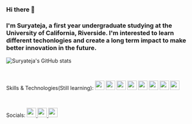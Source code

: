 ### Hi there 👋
### I'm Suryateja, a first year undergraduate studying at the University of California, Riverside. I'm interested to learn different techonlogies and create a long term impact to make better innovation in the future.


![Suryateja's GitHub stats](https://github-readme-stats.vercel.app/api?username=suryatejaduvvuri&hide=contribs,prs)

 <br/>

Skills & Technologies(Still learning):
<img src = "https://img.shields.io/badge/React-20232A?style=for-the-badge&logo=react&logoColor=61DAFB" height="25px"/>
<img src = "https://img.shields.io/badge/Tailwind_CSS-38B2AC?style=for-the-badge&logo=tailwind-css&logoColor=white" height="25px"/>
<img src = "https://img.shields.io/badge/VSCode-0078D4?style=for-the-badge&logo=visual%20studio%20code&logoColor=white" height="25px"/>
<img src = "https://img.shields.io/badge/C%2B%2B-00599C?style=for-the-badge&logo=c%2B%2B&logoColor=white" height="25px"/>
<img src = "https://img.shields.io/badge/HTML5-E34F26?style=for-the-badge&logo=html5&logoColor=white" height="25px"/>
<img src = "https://img.shields.io/badge/Linux-FCC624?style=for-the-badge&logo=linux&logoColor=black" height="25px"/>
<img src = "https://img.shields.io/badge/CSS3-1572B6?style=for-the-badge&logo=css3&logoColor=white" height = "25px"/>
<img src = "https://img.shields.io/badge/GIT-E44C30?style=for-the-badge&logo=git&logoColor=white" height = "25px"/>


 <br/>

Socials:
<a href = "https://github.com/SuryatejaDuvvuri"> <!--Github-->
  <img src = "https://img.shields.io/badge/GitHub-100000?style=for-the-badge&logo=github&logoColor=white" height = "25px"/>
</a>
<a href = "https://www.linkedin.com/in/suryateja-duvvuri-22b377162/"> <!--Github-->
  <img src = "https://img.shields.io/badge/LinkedIn-0077B5?style=for-the-badge&logo=linkedin&logoColor=white" height = "25px"/>
</a>
<a href = "https://twitter.com/SuryatejaDuvvu1"> <!--Github-->
  <img src = "https://img.shields.io/badge/Twitter-1DA1F2?style=for-the-badge&logo=twitter&logoColor=white" height = "25px"/>
</a>
<!-- <img src = "https://img.shields.io/badge/firebase-ffca28?style=for-the-badge&logo=firebase&logoColor=black"/> -->

<!--
**SuryatejaDuvvuri/suryatejaduvvuri** is a ✨ _special_ ✨ repository because its `README.md` (this file) appears on your GitHub profile.

Here are some ideas to get you started:

- 🔭 I’m currently working on ...
- 🌱 I’m currently learning ...
- 👯 I’m looking to collaborate on ...
- 🤔 I’m looking for help with ...
- 💬 Ask me about ...
- 📫 How to reach me: ...
- 😄 Pronouns: ...
- ⚡ Fun fact: ...
-->

